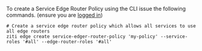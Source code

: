 To create a Service Edge Router Policy using the CLI issue the following commands. (ensure you are [logged in](/docs/manage/04-cli/logging-in.md))

    # Create a service edge router policy which allows all services to use all edge routers 
    ziti edge create service-edger-router-policy 'my-policy' --service-roles '#all' --edge-router-roles '#all'
